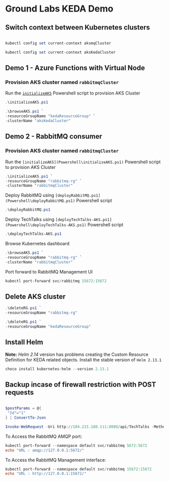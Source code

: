 # Ground Labs KEDA Demo

## Switch context between Kubernetes clusters

```Powershell

kubectl config set current-context aksmqCluster

kubectl config set current-context aksKedaCluster

```

## Demo 1 - Azure Functions with Virtual Node

### Provision AKS cluster named `rabbitmqCluster`

Run the [`initializeAKS`](https://github.com/NileshGule/sample-dotnet-core-rabbitmq-keda/blob/master/Powershell/initializeAKS.ps1) Powershell script to provision AKS Cluster

``` Powershell
.\initializeAKS.ps1
```

``` Powershell
.\browseAKS.ps1 `
-resourceGroupName "kedaResourceGroup" `
-clusterName "aksKedaCluster"
```

## Demo 2 - RabbitMQ consumer

### Provision AKS cluster named `rabbitmqCluster`

Run the `[initializeAKS](Powershell\initializeAKS.ps1)` Powershell script to provision AKS Cluster

``` Powershell
.\initializeAKS.ps1 `
-resourceGroupName "rabbitmq-rg" `
-clusterName "rabbitmqCluster"
```

Deploy RabbitMQ using `[deployRabbitMQ.ps1](Powershell\deployRabbitMQ.ps1)` Powershell script

``` powershell
.\deployRabbitMQ.ps1
```

Deploy TechTalks using `[deployTechTalks-AKS.ps1](Powershell\deployTechTalks-AKS.ps1)` Powershell script

``` powershell
.\deployTechTalks-AKS.ps1
```

Browse Kubernetes dashboard

```Powershell
.\browseAKS.ps1 `
-resourceGroupName "rabbitmq-rg" `
-clusterName "rabbitmqCluster"
```

Port forward to RabbitMQ Management UI

```Powershell
kubectl port-forward svc/rabbitmq 15672:15672
```

## Delete AKS cluster

```Powershell
.\deleteRG.ps1 `
-resourceGroupName "rabbitmq-rg"

.\deleteRG.ps1 `
-resourceGroupName "kedaResourceGroup"
```

## Install Helm

**Note:** _Helm 2.14_ version has problems creating the Custom Resource Definition for KEDA related objects. Install the stable version of `Helm 2.13.1`

```Powershell
choco install kubernetes-helm --version 2.13.1
```

## Backup incase of firewall restriction with POST requests

```Powershell

$postParams = @{
 "Id"="1"
} | ConvertTo-Json

Invoke-WebRequest -Uri http://104.215.188.111:8080/api/TechTalks -Method POST -ContentType "application/json" -Body $postParams

```

To Access the RabbitMQ AMQP port:

```powershell
kubectl port-forward --namespace default svc/rabbitmq 5672:5672
echo "URL : amqp://127.0.0.1:5672/"
```

To Access the RabbitMQ Management interface:

```powershell
kubectl port-forward --namespace default svc/rabbitmq 15672:15672
echo "URL : http://127.0.0.1:15672/"
```
